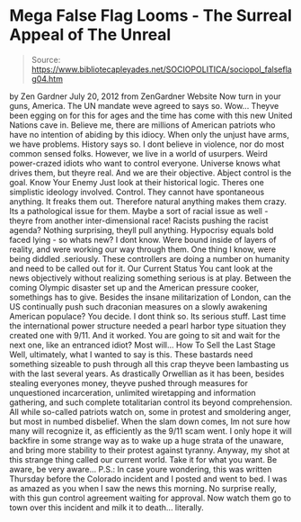 # Mega False Flag Looms - The Surreal Appeal of The Unreal

> Source: https://www.bibliotecapleyades.net/SOCIOPOLITICA/sociopol_falseflag04.htm

by Zen Gardner
July 20, 2012
from
ZenGardner Website
Now turn in your guns, America.
The UN
mandate weve agreed to says so.
Wow...
Theyve been egging on for this for ages and the time has come with this new
United
Nations cave in.
Believe me, there are millions of American patriots who have no
intention of abiding by this idiocy.
When only the unjust have arms, we have problems. History says so.
I dont believe in violence, nor do most common sensed folks. However, we
live in a world of usurpers. Weird power-crazed idiots who want to control
everyone. Universe knows what drives them, but theyre real.
And we are
their objective.
Abject control is the goal.
Know Your Enemy
Just look at their historical logic. Theres one simplistic ideology
involved.
Control.
They cannot have spontaneous anything. It freaks them out. Therefore natural
anything makes them crazy. Its a pathological issue for them. Maybe a sort
of racial issue as well - theyre from another inter-dimensional race!
Racists pushing the racist agenda? Nothing surprising, theyll pull
anything. Hypocrisy equals bold faced lying - so whats new?
I dont know. Were bound inside of layers of reality, and were working our
way through them. One thing I know, were being diddled
.seriously.
These controllers are doing a number on humanity and need to be called out
for it.
Our Current Status
You cant look at the news objectively without realizing something serious
is at play.
Between the coming Olympic disaster set up and the American pressure cooker,
somethings has to give.
Besides the
insane militarization of London, can the US continually push
such draconian measures on a slowly awakening American populace?
You decide. I dont think so. Its serious stuff. Last time the
international power structure needed a pearl harbor type situation they
created one with 9/11.
And it worked.
You are going to sit and wait for the next one, like an entranced idiot?
Most will...
How To Sell the Last
Stage
Well, ultimately, what I wanted to say is this.
These bastards need
something sizeable to push through all this crap theyve been lambasting us
with the last several years. As drastically Orwellian as it has been,
besides stealing everyones money, theyve pushed through measures for
unquestioned incarceration, unlimited wiretapping and information gathering,
and such complete totalitarian control its beyond comprehension.
All while so-called patriots watch on, some in protest and smoldering
anger, but most in numbed disbelief.
When the slam down comes, Im not sure how many will recognize it, as
efficiently as
the 9/11 scam went. I only hope it will backfire in some
strange way as to wake up a huge strata of the unaware, and bring more
stability to their protest against tyranny.
Anyway, my shot at this strange thing called our current world.
Take it for what you want.
Be aware, be very aware...
P.S.: In case youre
wondering, this was written Thursday before the Colorado incident and I
posted and went to bed. I was as amazed as you when I saw the news this
morning. No surprise really, with this gun control agreement waiting for
approval. Now watch them go to town over this incident and milk it to
death... literally.
